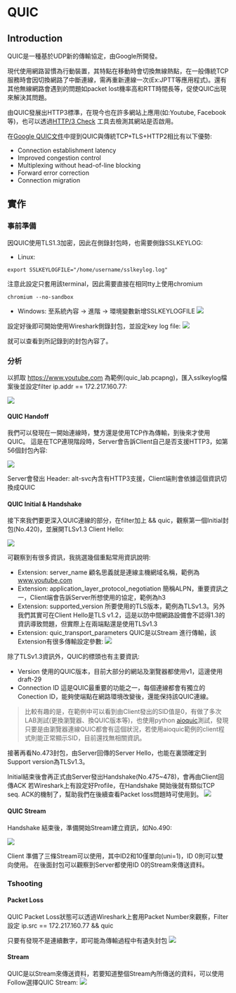 # QUIC

## Introduction

QUIC是一種基於UDP新的傳輸協定，由Google所開發。

現代使用網路習慣為行動裝置，其特點在移動時會切換無線熱點，在一般傳統TCP服務時會因切換網路了中斷連線，需再重新連線一次(Ex:JPTT等應用程式)。還有其他無線網路會遇到的問題如packet lost機率高和RTT時間長等，促使QUIC出現來解決其問題。

由QUIC發展出HTTP3標準，在現今也在許多網站上應用(如:Youtube, Facebook等)，也可以透過[HTTP/3 Check](https://http3check.net/) 工具去檢測其網站是否啟用。


在[Google QUIC文件](https://docs.google.com/document/d/1gY9-YNDNAB1eip-RTPbqphgySwSNSDHLq9D5Bty4FSU/edit)中提到QUIC與傳統TCP+TLS+HTTP2相比有以下優勢:
* Connection establishment latency
* Improved congestion control
* Multiplexing without head-of-line blocking
* Forward error correction
* Connection migration



## 實作

### 事前準備

因QUIC使用TLS1.3加密，因此在側錄封包時，也需要側錄SSLKEYLOG:
* Linux:
```
export SSLKEYLOGFILE="/home/username/sslkeylog.log" 
```
注意此設定只套用該terminal，因此需要直接在相同tty上使用chromium
```
chromium --no-sandbox
```

* Windows:
至系統內容 -> 進階 -> 環境變數新增SSLKEYLOGFILE
![](https://i.imgur.com/2JVezgA.png)


設定好後即可開始使用Wireshark側錄封包，並設定key log file:
![](https://i.imgur.com/1TQ0U9o.png)

就可以查看到所記錄到的封包內容了。


### 分析

以抓取 https://www.youtube.com 為範例(quic_lab.pcapng)，匯入sslkeylog檔案後並設定filter ip.addr == 172.217.160.77:

![](https://i.imgur.com/dYqnCOh.png)

#### QUIC Handoff

我們可以發現在一開始連線時，雙方還是使用TCP作為傳輸，到後來才使用QUIC。
這是在TCP連現階段時，Server會告訴Client自己是否支援HTTP3，如第56個封包內容:

![](https://i.imgur.com/o0CUxBR.png)


Server會發出 Header: alt-svc內含有HTTP3支援，Client端則會依據這個資訊切換成QUIC 

#### QUIC Initial & Handshake


接下來我們要更深入QUIC連線的部分，在filter加上 && quic，觀察第一個Initial封包(No.420)，並展開TLSv1.3 Client Hello:

![](https://i.imgur.com/0XSebl3.png)


可觀察到有很多資訊，我挑選幾個重點常用資訊說明:
* Extension: server_name
顧名思義就是連線主機網域名稱，範例為 www.youtube.com
* Extension: application_layer_protocol_negotiation 
簡稱ALPN，重要資訊之一，Client端會告訴Server所想使用的協定，範例為h3
* Extension: supported_version
所要使用的TLS版本，範例為TLSv1.3。另外我們其實可在Client Hello是TLS v1.2，這是以防中間網路設備會不認得1.3的資訊導致問題，但實際上在兩端點還是使用TLSv1.3
* Extension: quic_transport_parameters
QUIC是以Stream 進行傳輸，該Extension有很多傳輸設定參數:
![](https://i.imgur.com/sxWXXO8.png)


除了TLSv1.3資訊外，QUIC的標頭也有主要資訊:
* Version
使用的QUIC版本，目前大部分的網站及瀏覽器都使用v1，這邊使用draft-29
* Connection ID
這是QUIC最重要的功能之一，每個連線都會有獨立的Conection ID，能夠使端點在網路環境改變後，還能保持該QUIC連線。

> 比較有趣的是，在範例中可以看到由Client發出的SID值是0，有做了多次LAB測試(更換瀏覽器、換QUIC版本等)，也使用python [aioquic](https://github.com/aiortc/aioquic)測試，發現只要是由瀏覽器連線QUIC都會有這個狀況，若使用aioquic範例的client程式則能正常顯示SID，目前還找無相關資訊。

接著再看No.473封包，由Server回傳的Server Hello，也能在裏頭確定到Support version為TLSv1.3。

Initial結束後會再正式由Server發出Handshake(No.475~478)，會再由Client回傳ACK
若Wireshark上有設定好Profile，在Handshake 開始後就有類似TCP seq. ACK的機制了，幫助我們在後續查看Packet loss問題時可使用到。
![](https://i.imgur.com/xTEwNKy.png)


#### QUIC Stream

Handshake 結束後，準備開始Stream建立資訊，如No.490:

![](https://i.imgur.com/od5kyrq.png)

Client 準備了三條Stream可以使用，其中ID2和10僅單向(uni=1)，ID 0則可以雙向使用。
在後面封包可以觀察到Server都使用ID 0的Stream來傳送資料。



### Tshooting

#### Packet Loss 
QUIC Packet Loss狀態可以透過Wireshark上套用Packet Number來觀察，Filter設定 ip.src == 172.217.160.77 && quic

只要有發現不是連續數字，即可能為傳輸過程中有遺失封包
![](https://i.imgur.com/YgnUUsv.png)

#### Stream

QUIC是以Stream來傳送資料，若要知道整個Stream內所傳送的資料，可以使用 Follow選擇QUIC Stream:
![](https://i.imgur.com/E8jEdMl.png)




